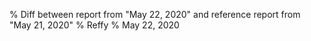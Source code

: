 % Diff between report from "May 22, 2020" and reference report from "May 21, 2020"
% Reffy
% May 22, 2020

